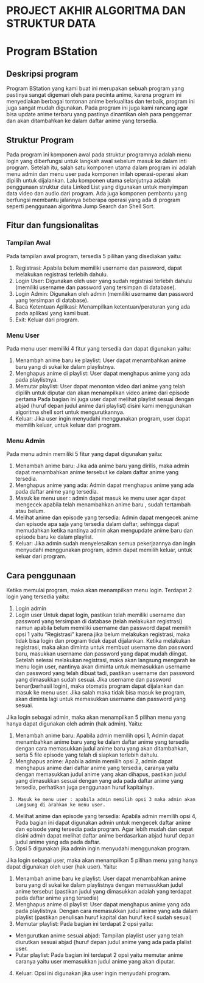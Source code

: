# PROJECT AKHIR ALGORITMA DAN STRUKTUR DATA
# Program BStation
## Deskripsi program 
Program BStation yang kami buat ini merupakan sebuah program yang pastinya sangat digemari oleh para pecinta anime, karena program ini menyediakan berbagai tontonan anime berkualitas dan terbaik, program ini juga sangat mudah digunakan. Pada program ini juga kami rancang agar bisa update anime terbaru yang pastinya dinantikan oleh para penggemar dan akan ditambahkan ke dalam daftar anime yang tersedia.
## Struktur Program
Pada program ini komponen awal pada struktur programnya adalah menu login yang diberfungsi untuk langkah awal sebelum masuk ke dalam inti program. Setelah itu, salah satu komponen utama dalam program ini adalah menu admin dan menu user pada komponen inilah operasi-operasi akan dipilih untuk dijalankan. Lalu komponen utama selanjutnya adalah penggunaan struktur data Linked List yang digunakan untuk menyimpan data video dan audio dari program. Ada juga komponen pembantu yang berfungsi membantu jalannya beberapa operasi yang ada di program seperti penggunaan algoritma Jump Search dan Shell Sort.
## Fitur dan fungsionalitas
### Tampilan Awal
Pada tampilan awal program, tersedia 5 pilihan yang disediakan yaitu: 
1. Registrasi: Apabila belum memiliki username dan password, dapat melakukan registrasi terlebih dahulu.
2. Login User: Digunakan oleh user yang sudah registrasi terlebih dahulu (memiliki username dan password yang tersimpan di database). 
3. Login Admin: Digunakan oleh admin (memiliki username dan password yang tersimpan di database).
4. Baca Ketentuan Aplikasi: Menampilkan ketentuan/peraturan yang ada pada aplikasi yang kami buat.
5. Exit: Keluar dari program.
### Menu User
Pada menu user memiliki 4 fitur yang tersedia dan dapat digunakan yaitu:
1. Menambah anime baru ke playlist: User dapat menambahkan anime baru yang di sukai ke dalam playlistnya.
2. Menghapus anime di playlist: User dapat menghapus anime yang ada pada playlistnya. 
3. Memutar playlist: User dapat menonton video dari anime yang telah dipilih untuk diputar dan akan menampilkan video anime dari episode pertama
Pada bagian ini juga user dapat melihat playlist sesuai dengan abjad (huruf depan judul anime dari playlist) disini kami menggunakan algoritma shell sort untuk mengurutkannya.
4. Keluar: Jika user ingin menyudahi menggunakan program, user dapat memilih keluar, untuk keluar dari program.
### Menu Admin
Pada menu admin memiliki 5 fitur yang dapat digunakan yaitu:
1. Menambah anime baru: Jika ada anime baru yang dirilis, maka admin dapat menambahkan anime tersebut ke dalam daftar anime yang tersedia. 
2. Menghapus anime yang ada: Admin dapat menghapus anime yang ada pada daftar anime yang tersedia.
3. Masuk ke menu user : admin dapat masuk ke menu user agar dapat mengecek apabila telah menambahkan anime baru , sudah tertambah atau belum.
4. Melihat anime dan episode yang tersedia: Admin dapat mengecek anime dan episode apa saja yang tersedia dalam daftar, sehingga dapat memudahkan ketika nantinya admin akan mengupdate anime baru dan episode baru ke dalam playlist. 
5. Keluar: Jika admin sudah menyelesaikan semua pekerjaannya dan ingin menyudahi menggunakan program, admin dapat memilih keluar, untuk keluar dari program.
## Cara penggunaan 
Ketika memulai program, maka akan menampilkan menu login. Terdapat 2 login yang tersedia yaitu:
1. Login admin
2. Login user 
Untuk dapat login, pastikan telah memiliki username dan password yang tersimpan di database (telah melakukan registrasi) namun apabila belum memiliki  username dan password dapat memilih opsi 1 yaitu “Registrasi” karena jika belum melakukan registrasi, maka tidak bisa login dan program tidak dapat dijalankan. Ketika melakukan registrasi, maka akan diminta untuk membuat username dan password baru, masukkan username dan password yang dapat mudah diingat. Setelah selesai melakukan registrasi, maka akan langsung mengarah ke menu login user, nantinya akan diminta untuk memasukkan username dan password yang telah dibuat tadi, pastikan username dan password yang dimasukkan sudah sesuai. Jika username dan password benar(berhasil login), maka otomatis program dapat dijalankan dan masuk ke menu user. Jika salah maka tidak bisa masuk ke program, akan diminta lagi untuk memasukkan username dan password yang sesuai.

Jika login sebagai admin, maka akan menampilkan 5 pilihan menu yang hanya dapat digunakan oleh admin (hak admin). Yaitu:
1.	Menambah anime baru: Apabila admin memilih opsi 1, Admin dapat menambahkan anime baru yang ke dalam daftar anime yang tersedia dengan cara memasukkan judul anime baru yang akan ditambahkan, serta 5 file episode yang telah di siapkan terlebih dahulu.
2.	Menghapus anime: Apabila admin memilih opsi 2, admin dapat menghapus anime dari daftar anime yang tersedia, caranya yaitu dengan memasukkan judul anime yang akan dihapus, pastikan judul yang dimasukkan sesuai dengan yang ada pada daftar anime yang tersedia, perhatikan juga penggunaan huruf kapitalnya.
3.      Masuk ke menu user : apabila admin memilih opsi 3 maka admin akan Langsung di arahkan ke menu user.
4.	Melihat anime dan episode yang tersedia: Apabila admin memilih opsi 4, Pada bagian ini dapat digunakan admin untuk mengecek daftar anime dan episode yang tersedia pada program.  Agar lebih mudah dan cepat disini admin dapat melihat daftar anime berdasarkan abjad huruf depan judul anime yang ada pada daftar.
5.	Opsi 5 digunakan jika admin ingin menyudahi menggunakan program.

Jika login sebagai user, maka akan menampilkan 5 pilihan menu yang hanya dapat digunakan oleh user (hak user). Yaitu:
1.	Menambah anime baru ke playlist: User dapat menambahkan anime baru yang di sukai ke dalam playlistnya dengan memasukkan judul anime tersebut (pastikan judul yang dimasukkan adalah yang terdapat pada daftar anime yang tersedia)
2.	Menghapus anime di playlist: User dapat menghapus anime yang ada pada playlistnya. Dengan cara memasukkan judul anime yang ada dalam playlist (pastikan penulisan huruf kapital dan huruf kecil sudah sesuai)
3.	Memutar playlist: Pada bagian ini terdapat 2 opsi yaitu:
- Mengurutkan anime sesuai abjad: Tampilan playlist user yang telah diurutkan sesuai abjad (huruf depan judul anime yang ada pada plalist user.
- Putar playlist: Pada bagian ini terdapat 2 opsi yaitu memutar anime caranya yaitu user memasukkan judul anime yang akan diputar.
4.	Keluar: Opsi ini digunakan jika user ingin menyudahi program.
